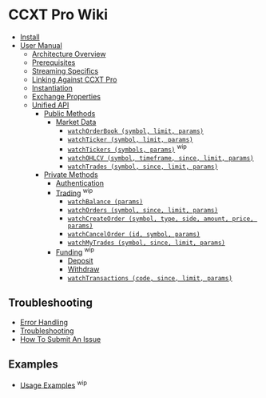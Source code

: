 # CCXT Pro Wiki

- [Install](Install)
- [User Manual](https://github.com/ccxt/ccxt/wiki)
  - [Architecture Overview](https://github.com/ccxt/ccxt/wiki/ccxt.pro/Manual#overview)
  - [Prerequisites](https://github.com/ccxt/ccxt/wiki/ccxt.pro/Manual#prerequisites)
  - [Streaming Specifics](https://github.com/ccxt/ccxt/wiki/ccxt.pro/Manual#streaming-specifics)
  - [Linking Against CCXT Pro](https://github.com/ccxt/ccxt/wiki/ccxt.pro/Manual#linking-against-ccxt-pro)
  - [Instantiation](https://github.com/ccxt/ccxt/wiki/ccxt.pro/Manual#instantiation)
  - [Exchange Properties](https://github.com/ccxt/ccxt/wiki/ccxt.pro/Manual#exchange-properties)
  - [Unified API](https://github.com/ccxt/ccxt/wiki/ccxt.pro/Manual#unified-api)
    - [Public Methods](https://github.com/ccxt/ccxt/wiki/ccxt.pro/Manual#public-methods)
      - [Market Data](https://github.com/ccxt/ccxt/wiki/ccxt.pro/Manual#market-data)
        - [`watchOrderBook (symbol, limit, params)`](https://github.com/ccxt/ccxt/wiki/ccxt.pro/Manual#watchOrderBook)
        - [`watchTicker (symbol, limit, params)`](https://github.com/ccxt/ccxt/wiki/ccxt.pro/Manual#watchTicker)
        - [`watchTickers (symbols, params)`](https://github.com/ccxt/ccxt/wiki/ccxt.pro/Manual#watchTickers) <sup>wip</sup>
        - [`watchOHLCV (symbol, timeframe, since, limit, params)`](https://github.com/ccxt/ccxt/wiki/ccxt.pro/Manual#watchOHLCV)
        - [`watchTrades (symbol, since, limit, params)`](https://github.com/ccxt/ccxt/wiki/ccxt.pro/Manual#watchTrades)
    - [Private Methods](https://github.com/ccxt/ccxt/wiki/ccxt.pro/Manual#private-methods)
      - [Authentication](https://github.com/ccxt/ccxt/wiki/ccxt.pro/Manual#authentication)
      - [Trading](https://github.com/ccxt/ccxt/wiki/ccxt.pro/Manual#trading) <sup>wip</sup>
        - [`watchBalance (params)`](https://github.com/ccxt/ccxt/wiki/ccxt.pro/Manual#watchBalance)
        - [`watchOrders (symbol, since, limit, params)`](https://github.com/ccxt/ccxt/wiki/ccxt.pro/Manual#watchOrders)
        - [`watchCreateOrder (symbol, type, side, amount, price, params)`](https://github.com/ccxt/ccxt/wiki/ccxt.pro/Manual#watchCreateOrder)
        - [`watchCancelOrder (id, symbol, params)`](https://github.com/ccxt/ccxt/wiki/ccxt.pro/Manual#watchCancelOrder)
        - [`watchMyTrades (symbol, since, limit, params)`](https://github.com/ccxt-dev/ccxt/wiki/ccxt.pro/Manual#watchMyTrades)
      - [Funding](https://github.com/ccxt/ccxt/wiki/ccxt.pro/Manual#funding) <sup>wip</sup>
        - [Deposit](https://github.com/ccxt/ccxt/wiki/Manual#deposit)
        - [Withdraw](https://github.com/ccxt/ccxt/wiki/Manual#withdraw)
        - [`watchTransactions (code, since, limit, params)`](https://github.com/ccxt/ccxt/wiki/Manual#watchTransactions)

## Troubleshooting

- [Error Handling](https://github.com/ccxt/ccxt/wiki/ccxt.pro/Manual#error-handling)
- [Troubleshooting](https://github.com/ccxt/ccxt/wiki/Manual#troubleshooting)
- [How To Submit An Issue](https://github.com/ccxt/ccxt/blob/master/CONTRIBUTING.md#how-to-submit-an-issue)

## Examples

- [Usage Examples](https://github.com/kroitor/ccxt.pro/tree/master/examples) <sup>wip</sup>
